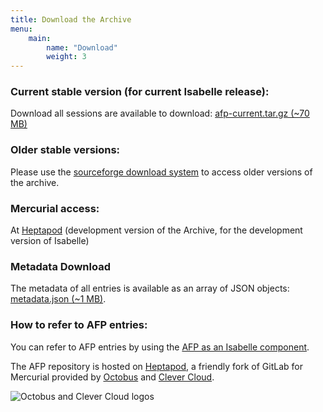```yaml
---
title: Download the Archive
menu: 
    main:
        name: "Download"
        weight: 3
---
```


### **Current stable version** (for current Isabelle release):

Download all sessions are available to download: [afp-current.tar.gz (~70 MB)](https://www.isa-afp.org/release/afp-current.tar.gz)

### Older stable versions:

Please use the [sourceforge download system](http://sourceforge.net/projects/afp/files/) to access older versions of the archive.

### Mercurial access:

At [Heptapod](https://foss.heptapod.net/isa-afp/afp-devel/) (development version of the Archive, for the development version of Isabelle)

### Metadata Download

The metadata of all entries is available as an array of JSON objects: [metadata.json (~1 MB)](release/metadata.json).

### How to refer to AFP entries:

You can refer to AFP entries by using the [AFP as an Isabelle component](/help).

The AFP repository is hosted on [Heptapod](https://foss.heptapod.net/), a friendly fork of GitLab for Mercurial provided by [Octobus](https://octobus.net) and [Clever Cloud](https://www.clever-cloud.com/en/).

![Octobus and Clever Cloud logos](/images/octobus+clever.png)
